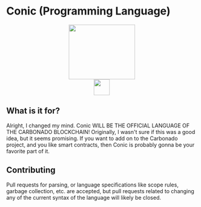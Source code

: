 # Conic (Programming Language)

<p align="center">
	<img src="https://carbonado-site.dexiethesheep.repl.co/ConicLogo.png" width="175" height="145"><br>
	<img src="https://carbonado-site.dexiethesheep.repl.co/CarbonadoLogo.png" width="42" height="42">
</p>

## What is it for?

Alright, I changed my mind. Conic WILL BE THE OFFICIAL LANGUAGE
OF THE CARBONADO BLOCKCHAIN! Originally, I wasn't sure if this
was a good idea, but it seems promising. If you want to add on
to the Carbonado project, and you like smart contracts, then Conic
is probably gonna be your favorite part of it.

## Contributing

Pull requests for parsing, or language specifications like
scope rules, garbage collection, etc. are accepted, but pull
requests related to changing any of the current syntax of
the language will likely be closed.
